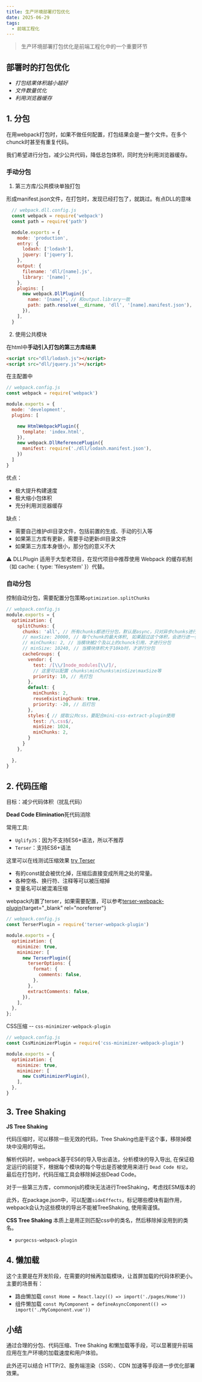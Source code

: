 ```yaml
---
title: 生产环境部署打包优化
date: 2025-06-29
tags:
  - 前端工程化
---
```


> 生产环境部署打包优化是前端工程化中的一个重要环节

## 部署时的打包优化

- *打包结果体积越小越好* 
- *文件数量优化* 
- *利用浏览器缓存*


## 1. 分包
   
在用webpack打包时，如果不做任何配置，打包结果会是一整个文件。在多个chunck时甚至有重复代码。
   
我们希望进行分包，减少公共代码，降低总包体积，同时充分利用浏览器缓存。

### 手动分包

1. 第三方库/公共模块单独打包

形成manifest.json文件，在打包时，发现已经打包了，就跳过。有点DLL的意味

```js
  // webpack.dll.config.js
  const webpack = require('webpack')
  const path = require('path')

  module.exports = {
    mode: 'production',
    entry: {
      lodash: ['lodash'],
      jquery: ['jquery'],
    },
    output: {
      filename: 'dll/[name].js',
      library: '[name]',
    },
    plugins: [
      new webpack.DllPlugin({
        name: '[name]', // 和output.library一致
        path: path.resolve(__dirname, 'dll', '[name].manifest.json'),
      }),
    ],
  }
```

2. 使用公共模块

在html中**手动引入打包的第三方库结果**
```html
<script src="dll/lodash.js"></script>
<script src="dll/jquery.js"></script>
```


在主配置中
```js
// webpack.config.js
const webpack = require('webpack')

module.exports = {
  mode: 'development',
  plugins: [

    new HtmlWebpackPlugin({
      template: 'index.html',
    }),
    new webpack.DllReferencePlugin({
      manifest: require('./dll/lodash.manifest.json'),
    })
  ]
}
```
优点：
- 极大提升构建速度
- 极大缩小包体积
- 充分利用浏览器缓存

缺点：
- 需要自己维护dll目录文件，包括前置的生成、手动的引入等
- 如果第三方库有更新，需要手动更新dll目录文件
- 如果第三方库本身很小，那分包的意义不大

⚠️ DLLPlugin 适用于大型老项目，在现代项目中推荐使用 Webpack 的缓存机制（如 cache: { type: 'filesystem' }）代替。


### 自动分包

控制自动分包，需要配置分包策略`optimization.splitChunks`

```js
// webpack.config.js
module.exports = {
  optimization: {
    splitChunks: {
      chunks: 'all', // 所有chunks都进行分包，默认是async，只对异步chunks进行分包
      // maxSize: 20000, // 每个chunk的最大体积, 如果超过这个体积，会进行进一步分包，意义不大
      // minChunks: 2, // 当模块被2个及以上的chunck引用，才进行分包
      // minSize: 10240, // 当模块体积大于10kb时，才进行分包
      cacheGroups: {
        vendor: {
          test: /[\\/]node_modules[\\/]/,
          // 这里可以配置 chunks\minChunks\minSize\maxSize等
          priority: 10, // 先打包
        },
        default: {
          minChunks: 2,
          reuseExistingChunk: true,
          priority: -20, // 后打包
        },
        styles:{ // 提取公共css，要配合mini-css-extract-plugin使用
          test: /\.css$/,
          minSize: 1024,
          minChunks: 2,
        }
      }
    },
   
  },
}


```


## 2. 代码压缩

目标：减少代码体积（扰乱代码）
    
**Dead Code Elimination**死代码消除
    
常用工具: 
- `UglifyJS`：因为不支持ES6+语法，所以不推荐
- `Terser`：支持ES6+语法

这里可以在线测试压缩效果 [try Terser](https://try.terser.org/) 

- 有的const就会被优化掉，压缩后直接变成所用之处的常量。
- 各种空格、换行符、注释等可以被压缩掉
- 变量名可以被混淆压缩

webpack内置了terser，如果需要配置，可以参考[terser-webpack-plugin](https://github.com/webpack-contrib/terser-webpack-plugin){target="_blank" rel="noreferrer"}

```js
// webpack.config.js
const TerserPlugin = require('terser-webpack-plugin')

module.exports = {
  optimization: {
    minimize: true,
    minimizer: [
      new TerserPlugin({
        terserOptions: {
          format: {
            comments: false,
          },
        },
        extractComments: false,
      }),
    ],
  },
};

```

CSS压缩 -- `css-minimizer-webpack-plugin`
```js
// webpack.config.js
const CssMinimizerPlugin = require('css-minimizer-webpack-plugin')

module.exports = {
  optimization: {
    minimize: true,
    minimizer: [
      new CssMinimizerPlugin(),
    ],
  },
}
```


## 3. Tree Shaking

**JS Tree Shaking**

代码压缩时，可以移除一些无效的代码，Tree Shaking也是干这个事，移除掉模块中没用的导出。
   
解析代码时，webpack基于ES6的导入导出语法，分析模块的导入导出, 在保证稳定运行的前提下，根据每个模块的每个导出是否被使用来进行 `Dead Code 标记`，最后在打包时，代码压缩工具会移除掉这些Dead Code。

对于一些第三方库，commonjs的模块无法进行TreeShaking，考虑找ESM版本的
    
此外，在package.json中，可以配置`sideEffects`，标记哪些模块有副作用，webpack会认为这些模块的导出不能被TreeShaking, 使用需谨慎。

**CSS Tree Shaking**
本质上是用正则匹配css中的类名，然后移除掉没用到的类名。
- `purgecss-webpack-plugin`  




## 4. 懒加载
这个主要是在开发阶段，在需要的时候再加载模块，让首屏加载的代码体积更小。主要的场景有：
- 路由懒加载
  `const Home = React.lazy(() => import('./pages/Home'))`
- 组件懒加载
  `const MyComponent = defineAsyncComponent(() => import('./MyComponent.vue'))`


## 小结

通过合理的分包、代码压缩、Tree Shaking 和懒加载等手段，可以显著提升前端应用在生产环境的加载速度和用户体验。   
    
此外还可以结合 HTTP/2、服务端渲染（SSR）、CDN 加速等手段进一步优化部署效果。